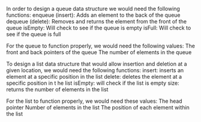 In order to design a queue data structure we would need the following functions:
    enqueue (insert): Adds an element to the back of the queue
    dequeue (delete): Removes and returns the element from the front of the queue
    isEmpty: Will check to see if the queue is empty
    isFull: Will check to see if the queue is full

For the queue to function properly, we would need the following values:
    The front and back pointers of the queue
    The number of elements in the queue

To design a list data structure that would allow insertion and deletion at a given location, we would need the following functions:
    insert: inserts an element at a specific position in the list
    delete: deletes the element at a specific position in t he list
    isEmpty: will check if the list is empty
    size: returns the number of elements in the list

For the list to function properly, we would need these values:
    The head pointer
    Number of elements in the list
    The position of each element within the list
